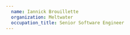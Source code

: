 ```yaml
---
  name: Iannick Brouillette
  organization: Meltwater
  occupation_title: Senior Software Engineer
---
```

